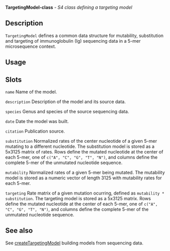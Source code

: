 





**TargetingModel-class** - *S4 class defining a targeting model*

Description
--------------------

`TargetingModel` defines a common data structure for mutability, substitution and
targeting of immunoglobulin (Ig) sequencing data in a 5-mer microsequence context.

Usage
--------------------



Slots
-------------------



`name`
Name of the model.


`description`
Description of the model and its source data.


`species`
Genus and species of the source sequencing data.


`date`
Date the model was built.


`citation`
Publication source.


`substitution`
Normalized rates of the center nucleotide of a given 5-mer 
mutating to a different nucleotide. The substitution model 
is stored as a 5x3125 matrix of rates. Rows define
the mutated nucleotide at the center of each 5-mer, one of 
`c("A", "C", "G", "T", "N")`, and columns define the 
complete 5-mer of the unmutated nucleotide sequence.


`mutability`
Normalized rates of a given 5-mer being mutated. The 
mutability model is stored as a numeric vector of length 3125 
with mutability rates for each 5-mer.


`targeting`
Rate matrix of a given mutation ocurring, defined as 
<code class = 'eq'>mutability * substitution</code>. The targeting model 
is stored as a 5x3125 matrix. Rows define
the mutated nucleotide at the center of each 5-mer, one of 
`c("A", "C", "G", "T", "N")`, and columns define the complete 5-mer 
of the unmutated nucleotide sequence.





See also
-------------------

See [createTargetingModel](createTargetingModel.md) building models from sequencing data.



